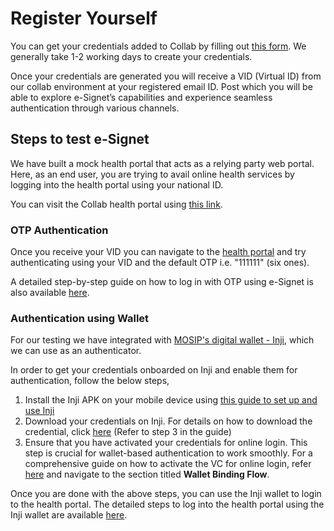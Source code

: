 # Register Yourself

You can get your credentials added to Collab by filling out [this form](https://docs.google.com/forms/d/e/1FAIpQLSc2I0CQqlYRIrEmcJ3J3tKlYOVNcYNj88YZe4MMwU2RZTrjOA/viewform). We generally take 1-2 working days to create your credentials.

Once your credentials are generated you will receive a VID (Virtual ID) from our collab environment at your registered email ID. Post which you will be able to explore e-Signet’s capabilities and experience seamless authentication through various channels.

## Steps to test e-Signet

We have built a mock health portal that acts as a relying party web portal. Here, as an end user, you are trying to avail online health services by logging into the health portal using your national ID.

You can visit the Collab health portal using [this link](https://healthservices-esignet.collab.mosip.net/).

### OTP Authentication

Once you receive your VID you can navigate to the [health portal](https://healthservices-esignet.collab.mosip.net/) and try authenticating using your VID and the default OTP i.e. "111111" (six ones).

A detailed step-by-step guide on how to log in with OTP using e-Signet is also available [here](../end-user-guide/login-with-otp/).

### Authentication using Wallet

For our testing we have integrated with [MOSIP's digital wallet - Inji](https://docs.mosip.io/inji), which we can use as an authenticator.

In order to get your credentials onboarded on Inji and enable them for authentication, follow the below steps,

1. Install the Inji APK on your mobile device using [this guide to set up and use Inji](https://docs.mosip.io/1.2.0/collab-getting-started-guide/collab-inji-setup-guide)
2. Download your credentials on Inji. For details on how to download the credential, click [here](https://docs.mosip.io/1.2.0/collab-getting-started-guide/collab-inji-setup-guide) (Refer to step 3 in the guide)
3. Ensure that you have activated your credentials for online login. This step is crucial for wallet-based authentication to work smoothly. For a comprehensive guide on how to activate the VC for online login, refer [here](https://docs.mosip.io/1.2.0/modules/inji-user-guide#wallet-binding-flow) and navigate to the section titled **Wallet Binding Flow**.

Once you are done with the above steps, you can use the Inji wallet to login to the health portal. The detailed steps to log into the health portal using the Inji wallet are available [here](../end-user-guide/login-with-qr-code/).
